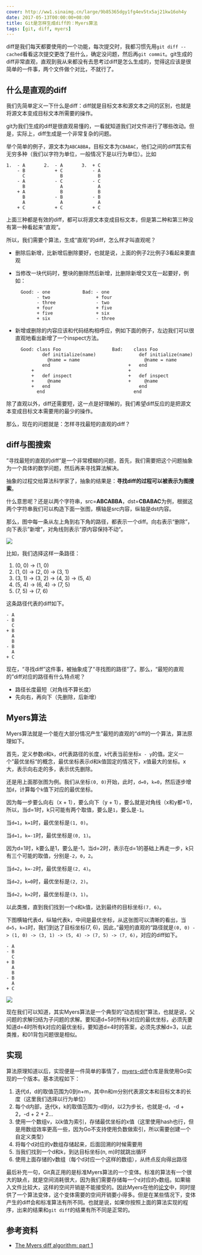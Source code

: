 ```yaml
---
cover: http://ww1.sinaimg.cn/large/9b85365dgy1fg4ev5tx5aj21kw16oh4y
date: 2017-05-13T00:00:00+08:00
title: Git是怎样生成diff的：Myers算法
tags: [git, diff, myers]
---
```

diff是我们每天都要使用的一个功能，每次提交时，我都习惯先用`git diff --cached`看看这次提交更改了些什么，确定没问题，然后再`git commit`。git生成的diff非常直观，直观到我从来都没有去思考过diff是怎么生成的，觉得这应该是很简单的一件事，两个文件做个对比，不就行了。

<!--more-->

## 什么是直观的diff

我们先简单定义一下什么是diff：diff就是目标文本和源文本之间的区别，也就是将源文本变成目标文本所需要的操作。

git为我们生成的diff是很直观易懂的，一看就知道我们对文件进行了哪些改动。但是，实际上，diff生成是一个非常复杂的问题。

举个简单的例子，源文本为`ABCABBA`，目标文本为`CBABAC`，他们之间的diff其实有无穷多种（我们以字符为单位，一般情况下是以行为单位）。比如

```text
1.  - A       2.  - A       3.  + C
    - B           + C           - A
      C             B             B
    - A           - C           - C
      B             A             A
    + A             B             B
      B           - B           - B
      A             A             A
    + C           + C           + C
```

上面三种都是有效的diff，都可以将源文本变成目标文本，但是第二种和第三种没有第一种看起来“直观”。

所以，我们需要个算法，生成“直观”的diff，怎么样才叫直观呢？

-   删除后新增，比新增后删除要好，也就是说，上面的例子2比例子3看起来要直观
-   当修改一块代码时，整块的删除然后新增，比删除新增交叉在一起要好，例如：

    ```text
      Good: - one            Bad: - one
            - two                 + four
            - three               - two
            + four                + five
            + five                + six
            + six                 - three
    ```

-   新增或删除的内容应该和代码结构相呼应，例如下面的例子，左边我们可以很直观地看出新增了一个inspect方法。

    ```text
      Good: class Foo                   Bad:    class Foo
              def initialize(name)                def initialize(name)
                @name = name                        @name = name
              end                             +   end
          +                                   +
          +   def inspect                     +   def inspect
          +     @name                         +     @name
          +   end                                 end
            end                                 end
    ```

除了直观以外，diff还需要短，这一点是好理解的，我们希望diff反应的是把源文本变成目标文本需要用的最少的操作。

那么，现在的问题就是：怎样寻找最短的直观的diff？

## diff与图搜索

”寻找最短的直观的diff”是一个非常模糊的问题，首先，我们需要把这个问题抽象为一个具体的数学问题，然后再来寻找算法解决。

抽象的过程交给算法科学家了，抽象的结果是：**寻找diff的过程可以被表示为图搜索**。

什么意思呢？还是以两个字符串，src=**ABCABBA**，dst=**CBABAC**为例，根据这两个字符串我们可以构造下面一张图，横轴是src内容，纵轴是dst内容。

那么，图中每一条从左上角到右下角的路径，都表示一个diff。向右表示“删除”，向下表示”新增“，对角线则表示“原内容保持不动“。

![](http://ww1.sinaimg.cn/large/9b85365dgy1ffjxfo7r42j20lm0nudhx)

比如，我们选择这样一条路径：

1. (0, 0) -> (1, 0)
2. (1, 0) -> (2, 0) -> (3, 1)
3. (3, 1) -> (3, 2) -> (4, 3) -> (5, 4)
4. (5, 4) -> (6, 4) -> (7, 5)
5. (7, 5) -> (7, 6)

这条路径代表的diff如下。

```text
- A
- B
  C
+ B
  A
  B
- B
  A
+ C
```

现在，“寻找diff”这件事，被抽象成了“寻找图的路径”了。那么，“最短的直观的”diff对应的路径有什么特点呢？

- 路径长度最短（对角线不算长度）
- 先向右，再向下（先删除，后新增）

## Myers算法

Myers算法就是一个能在大部分情况产生”最短的直观的“diff的一个算法，算法原理如下。

首先，定义参数`d`和`k`，d代表路径的长度，`k`代表当前坐标`x - y`的值。定义一个”最优坐标“的概念，最优坐标表示d和k值固定的情况下，x值最大的坐标。x大，表示向右走的多，表示优先删除。

还是用上面那张图为例。我们从坐标`(0, 0)`开始，此时，`d=0`，`k=0`，然后逐步增加`d`，计算每个`k`值下对应的最优坐标。

因为每一步要么向右（x + 1），要么向下（y + 1），要么就是对角线（x和y都+1)，所以，当d=1时，k只可能有两个取值，要么是`1`，要么是`-1`。

当`d=1`，`k=1`时，最优坐标是`(1, 0)`。

当`d=1`，`k=-1`时，最优坐标是`(0, 1)`。

因为d=1时，k要么是1，要么是-1，当d=2时，表示在d=1的基础上再走一步，k只有三个可能的取值，分别是`-2`，`0`，`2`。

当`d=2`，`k=-2`时，最优坐标是`(2, 4)`。

当`d=2`，`k=0`时，最优坐标是`(2, 2)`。

当`d=2`，`k=2`时，最优坐标是`(3, 1)`。

以此类推，直到我们找到一个`d`和`k`值，达到最终的目标坐标`(7, 6)`。

下图横轴代表d，纵轴代表k，中间是最优坐标，从这张图可以清晰的看出，当`d=5`，`k=1`时，我们到达了目标坐标(7, 6)，因此，”最短的直观的“路径就是`(0, 0) -> (1, 0) -> (3, 1) -> (5, 4) -> (7, 5) -> (7, 6)`，对应的diff如下。

```text
- A
- B
  C
+ B
  A
  B
- B
  A
+ C
```

![](http://ww1.sinaimg.cn/large/9b85365dgy1ffjz1967znj20p20k9gmg)

现在我们可以知道，其实Myers算法是一个典型的”动态规划“算法，也就是说，父问题的求解归结为子问题的求解。要知道d=5时所有k对应的最优坐标，必须先要知道d=4时所有k对应的最优坐标，要知道d=4时的答案，必须先求解d=3，以此类推，和01背包问题很是相似。

## 实现

算法原理知道以后，实现便是一件简单的事情了，[myers-diff](https://github.com/fate-lovely/myers-diff)仓库是我使用Go实现的一个版本。基本流程如下：

1. 迭代d，d的取值范围为0到n+m，其中n和m分别代表源文本和目标文本的长度（这里我们选择以行为单位）
2. 每个d内部，迭代k，k的取值范围为-d到d，以2为步长，也就是-d，-d + 2，-d + 2 + 2...
3. 使用一个数组v，以k值为索引，存储最优坐标的x值（这里使用hash也行，但是用数组效率更高一些，因为Go不支持使用负数做索引，所以需要创建一个自定义类型）
4. 将每个d对应的v数组存储起来，后面回溯的时候需要用
5. 当我们找到一个d和k，到达目标坐标(n, m)时就跳出循环
6. 使用上面存储的v数组（每个d对应一个这样的数组），从终点反向得出路径

最后补充一句，Git真正用的是标准Myers算法的一个变体。标准的算法有一个很大的缺点，就是空间消耗很大，因为我们需要存储每一个`d`对应的`v`数组。如果输入文件比较大，这样的空间开销是不能接受的。因此Myers在他的[论文](http://www.xmailserver.org/diff2.pdf)中，同时提供了一个算法变体，这个变体需要的空间开销要小得多。但是在某些情况下，变体产生的diff会和标准算法有所不同。也就是说，如果你按照上面的算法实现的程序，出来的结果和`git diff`的结果有所不同是正常的。

## 参考资料

- [The Myers diff algorithm: part 1](https://blog.jcoglan.com/2017/02/12/the-myers-diff-algorithm-part-1/)
